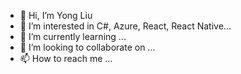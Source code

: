 - 👋 Hi, I’m Yong Liu
- 👀 I’m interested in C#, Azure, React, React Native...
- 🌱 I’m currently learning ...
- 💞️ I’m looking to collaborate on ...
- 📫 How to reach me ...

<!---
yingyyliu/yingyyliu is a ✨ special ✨ repository because its `README.md` (this file) appears on your GitHub profile.
You can click the Preview link to take a look at your changes.
--->
